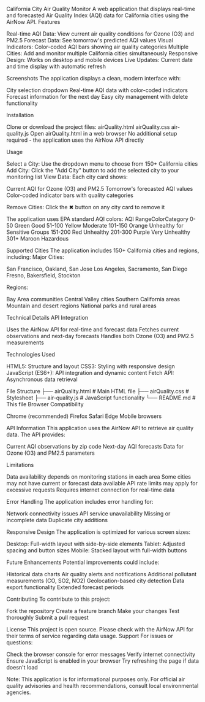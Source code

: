 California City Air Quality Monitor
A web application that displays real-time and forecasted Air Quality Index (AQI) data for California cities using the AirNow API.
Features

Real-time AQI Data: View current air quality conditions for Ozone (O3) and PM2.5
Forecast Data: See tomorrow's predicted AQI values
Visual Indicators: Color-coded AQI bars showing air quality categories
Multiple Cities: Add and monitor multiple California cities simultaneously
Responsive Design: Works on desktop and mobile devices
Live Updates: Current date and time display with automatic refresh

Screenshots
The application displays a clean, modern interface with:

City selection dropdown
Real-time AQI data with color-coded indicators
Forecast information for the next day
Easy city management with delete functionality

Installation

Clone or download the project files:
airQuality.html
airQuality.css
air-quality.js
Open airQuality.html in a web browser
No additional setup required - the application uses the AirNow API directly

Usage

Select a City: Use the dropdown menu to choose from 150+ California cities
Add City: Click the "Add City" button to add the selected city to your monitoring list
View Data: Each city card shows:

Current AQI for Ozone (O3) and PM2.5
Tomorrow's forecasted AQI values
Color-coded indicator bars with quality categories


Remove Cities: Click the ✖ button on any city card to remove it

The application uses EPA standard AQI colors:
AQI RangeColorCategory 0-50 Green Good 51-100 Yellow Moderate 101-150 Orange Unhealthy for Sensitive Groups 151-200 Red Unhealthy 201-300 Purple Very Unhealthy 301+ Maroon Hazardous

Supported Cities
The application includes 150+ California cities and regions, including:
Major Cities:

San Francisco, Oakland, San Jose
Los Angeles, Sacramento, San Diego
Fresno, Bakersfield, Stockton

Regions:

Bay Area communities
Central Valley cities
Southern California areas
Mountain and desert regions
National parks and rural areas

Technical Details
API Integration

Uses the AirNow API for real-time and forecast data
Fetches current observations and next-day forecasts
Handles both Ozone (O3) and PM2.5 measurements

Technologies Used

HTML5: Structure and layout
CSS3: Styling with responsive design
JavaScript (ES6+): API integration and dynamic content
Fetch API: Asynchronous data retrieval

File Structure
├── airQuality.html    # Main HTML file
├── airQuality.css     # Stylesheet
├── air-quality.js     # JavaScript functionality
└── README.md          # This file
Browser Compatibility

Chrome (recommended)
Firefox
Safari
Edge
Mobile browsers

API Information
This application uses the AirNow API to retrieve air quality data. The API provides:

Current AQI observations by zip code
Next-day AQI forecasts
Data for Ozone (O3) and PM2.5 parameters

Limitations

Data availability depends on monitoring stations in each area
Some cities may not have current or forecast data available
API rate limits may apply for excessive requests
Requires internet connection for real-time data

Error Handling
The application includes error handling for:

Network connectivity issues
API service unavailability
Missing or incomplete data
Duplicate city additions

Responsive Design
The application is optimized for various screen sizes:

Desktop: Full-width layout with side-by-side elements
Tablet: Adjusted spacing and button sizes
Mobile: Stacked layout with full-width buttons

Future Enhancements
Potential improvements could include:

Historical data charts
Air quality alerts and notifications
Additional pollutant measurements (CO, SO2, NO2)
Geolocation-based city detection
Data export functionality
Extended forecast periods

Contributing
To contribute to this project:

Fork the repository
Create a feature branch
Make your changes
Test thoroughly
Submit a pull request

License
This project is open source. Please check with the AirNow API for their terms of service regarding data usage.
Support
For issues or questions:

Check the browser console for error messages
Verify internet connectivity
Ensure JavaScript is enabled in your browser
Try refreshing the page if data doesn't load


Note: This application is for informational purposes only. For official air quality advisories and health recommendations, consult local environmental agencies.
